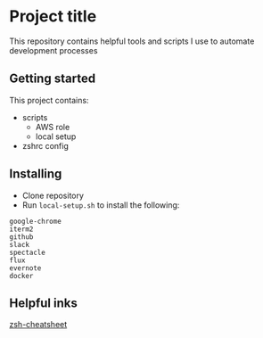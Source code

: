 # Project title

This repository contains helpful tools and scripts I use to automate development processes

## Getting started

This project contains:
- scripts
    - AWS role 
    - local setup 
- zshrc config

## Installing

- Clone repository
- Run `local-setup.sh` to install the following:
```
google-chrome
iterm2
github
slack
spectacle
flux
evernote
docker
```
## Helpful inks

[zsh-cheatsheet](https://github.com/ohmyzsh/ohmyzsh/wiki/Cheatsheet)